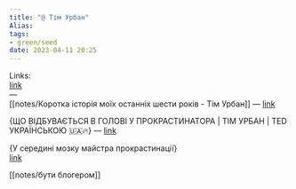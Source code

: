 ```yaml
---
title: "@ Тім Урбан"
Alias: 
tags:
- green/seed
date: 2023-04-11 20:25
---
```

Links:  
[link](https://nv.ua/ukr/opinion_author/urban.html)  
—  
[[notes/Коротка історія моїх останніх шести років - Тім Урбан]] — [link](https://waitbutwhy.com/2023/02/last-six-years.html)  

{ЩО ВІДБУВАЄТЬСЯ В ГОЛОВІ У ПРОКРАСТИНАТОРА | ТІМ УРБАН | TED УКРАЇНСЬКОЮ 🇺🇦🔥} — [link](https://www.youtube.com/watch?v=N-BmdTGSsEU)  

{У середині мозку майстра прокрастинації}  
[link](https://www.ted.com/talks/tim_urban_inside_the_mind_of_a_master_procrastinator/transcript%3Flanguage%3Dja?language=uk)  

[[notes/бути блогером]]

